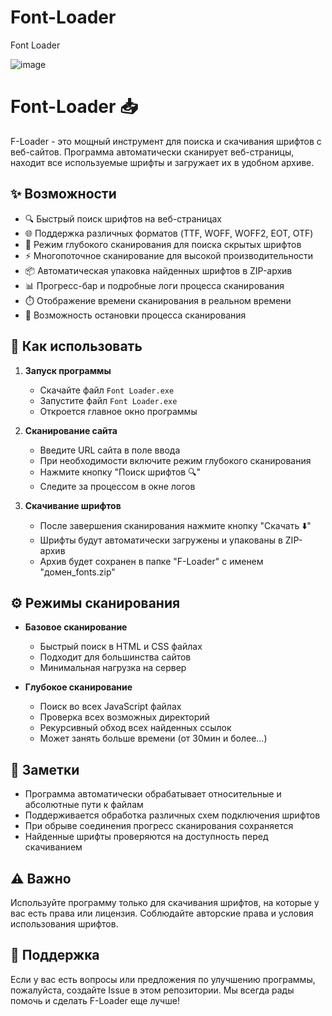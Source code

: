 # Font-Loader

Font Loader

![image](https://github.com/user-attachments/assets/233e8f44-fa03-4e7a-9807-26b73c6f8b3a)


# Font-Loader 📥

F-Loader - это мощный инструмент для поиска и скачивания шрифтов с веб-сайтов.
Программа автоматически сканирует веб-страницы, находит все используемые шрифты и загружает их в удобном архиве.

## ✨ Возможности

- 🔍 Быстрый поиск шрифтов на веб-страницах
- 🌐 Поддержка различных форматов (TTF, WOFF, WOFF2, EOT, OTF)
- 🔬 Режим глубокого сканирования для поиска скрытых шрифтов 
- ⚡ Многопоточное сканирование для высокой производительности
- 📦 Автоматическая упаковка найденных шрифтов в ZIP-архив
- 📊 Прогресс-бар и подробные логи процесса сканирования
- ⏱️ Отображение времени сканирования в реальном времени
- 🛑 Возможность остановки процесса сканирования

## 🚀 Как использовать

1. **Запуск программы**
   - Скачайте файл `Font Loader.exe`
   - Запустите файл `Font Loader.exe` 
   - Откроется главное окно программы

2. **Сканирование сайта**
   - Введите URL сайта в поле ввода
   - При необходимости включите режим глубокого сканирования
   - Нажмите кнопку "Поиск шрифтов 🔍"
   - Следите за процессом в окне логов

3. **Скачивание шрифтов**
   - После завершения сканирования нажмите кнопку "Скачать ⬇️"
   - Шрифты будут автоматически загружены и упакованы в ZIP-архив
   - Архив будет сохранен в папке "F-Loader" с именем "домен_fonts.zip"

## ⚙️ Режимы сканирования

- **Базовое сканирование**
  - Быстрый поиск в HTML и CSS файлах
  - Подходит для большинства сайтов
  - Минимальная нагрузка на сервер

- **Глубокое сканирование**
  - Поиск во всех JavaScript файлах
  - Проверка всех возможных директорий
  - Рекурсивный обход всех найденных ссылок
  - Может занять больше времени (от 30мин и более...)

## 📝 Заметки

- Программа автоматически обрабатывает относительные и абсолютные пути к файлам
- Поддерживается обработка различных схем подключения шрифтов
- При обрыве соединения прогресс сканирования сохраняется
- Найденные шрифты проверяются на доступность перед скачиванием

## ⚠️ Важно

Используйте программу только для скачивания шрифтов, на которые у вас есть права или лицензия.
Соблюдайте авторские права и условия использования шрифтов.

## 🤝 Поддержка

Если у вас есть вопросы или предложения по улучшению программы, пожалуйста, создайте Issue в этом репозитории. Мы всегда рады помочь и сделать F-Loader еще лучше!

